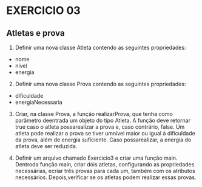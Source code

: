# EXERCICIO 03

## Atletas e prova

1. Definir uma nova classe Atleta contendo as seguintes propriedades:
- nome
- nível
- energia

2. Definir uma nova classe Prova contendo as seguintes propriedades:
- dificuldade
- energiaNecessaria

3. Criar, na classe Prova, a função realizarProva, que tenha como parâmetro deentrada um objeto do tipo  Atleta. A função deve retornar true caso o atleta possarealizar a prova e, caso  contrário, false. Um atleta pode realizar a prova se tiver umnível maior ou igual à dificuldade da prova, além de energia suficiente. Caso possarealizar, a energia do atleta deve ser reduzida.

4. Definir um arquivo chamado Exercicio3 e criar uma função main. Dentroda função main, criar dois atletas, configurando as propriedades necessárias, ecriar três provas para cada um, também com os atributos necessários. Depois,verificar se os atletas podem realizar essas provas.